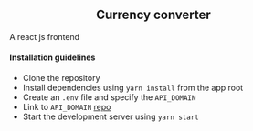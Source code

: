 <div align="center">
 <h2>Currency converter</h2>
</div>

<p>A react js frontend</p>

#### Installation guidelines
- Clone the repository
- Install dependencies using `yarn install` from the app root
- Create an  ```.env``` file and specify the ```API_DOMAIN```
- Link to ```API_DOMAIN``` [repo](https://github.com/PaulSebalu/xchenj-api)
- Start the development server using `yarn start`

<!-- Since the frontend is mostly acting as a presentational layer 
with the app backbone in the backend, writing tests commenced there
 -->